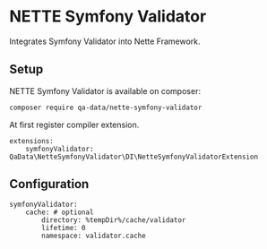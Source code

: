 # NETTE Symfony Validator

Integrates Symfony Validator into Nette Framework.

## Setup

NETTE Symfony Validator is available on composer:

```bash
composer require qa-data/nette-symfony-validator
```

At first register compiler extension.

```neon
extensions:
	symfonyValidator: QaData\NetteSymfonyValidator\DI\NetteSymfonyValidatorExtension
```

## Configuration

```neon
symfonyValidator:
	cache: # optional
		directory: %tempDir%/cache/validator
		lifetime: 0
		namespace: validator.cache

```
